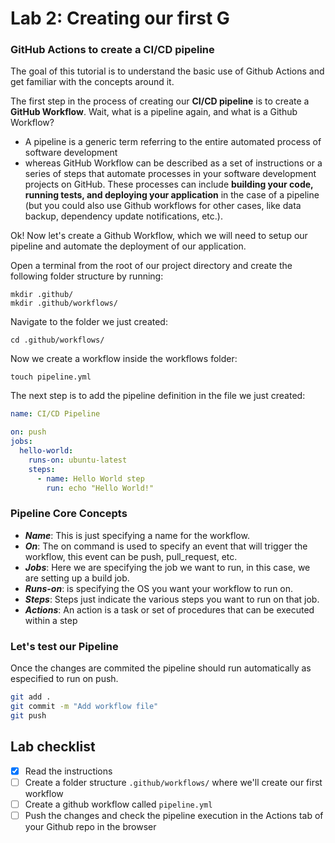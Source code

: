 # Lab 2: Creating our first G

### GitHub Actions to create a CI/CD pipeline

The goal of this tutorial is to understand the basic use of Github Actions and get familiar with the concepts around it.

The first step in the process of creating our **CI/CD pipeline** is to create a **GitHub Workflow**. Wait, what is a pipeline again, and what is a Github Workflow?    
* A pipeline is a generic term referring to the entire automated process of software development
* whereas GitHub Workflow can be described as a set of instructions or a series of steps that automate processes in your software development projects on GitHub. These processes can include **building your code, running tests, and deploying your application** in the case of a pipeline (but you could also use Github workflows for other cases, like data backup, dependency update notifications, etc.).

Ok! Now let's create a Github Workflow, which we will need to setup our pipeline and automate the deployment of our application. 

Open a terminal from the root of our project directory and create the following folder structure by running:

```
mkdir .github/
mkdir .github/workflows/
```

Navigate to the folder we just created:

```
cd .github/workflows/
```

Now we create a workflow inside the workflows folder:

```
touch pipeline.yml
```

The next step is to add the pipeline definition in the file we just created:

```yml
name: CI/CD Pipeline

on: push
jobs:
  hello-world:
    runs-on: ubuntu-latest
    steps:
      - name: Hello World step
        run: echo "Hello World!"
```

### Pipeline Core Concepts

- **_Name_**: This is just specifying a name for the workflow.
- **_On_**: The on command is used to specify an event that will trigger the workflow, this event can be push, pull_request, etc.
- **_Jobs_**: Here we are specifying the job we want to run, in this case, we are setting up a build job.
- **_Runs-on_**: is specifying the OS you want your workflow to run on.
- **_Steps_**: Steps just indicate the various steps you want to run on that job.
- **_Actions_**: An action is a task or set of procedures that can be executed within a step
  
### Let's test our Pipeline

Once the changes are commited the pipeline should run automatically as especified to run on push.

```bash
git add .
git commit -m "Add workflow file"
git push
```


## Lab checklist

- [x] Read the instructions
- [ ] Create a folder structure `.github/workflows/` where we'll create our first workflow
- [ ] Create a github workflow called `pipeline.yml`
- [ ] Push the changes and check the pipeline execution in the Actions tab of your Github repo in the browser
